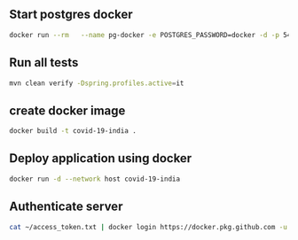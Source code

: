 ## Start postgres docker
```bash
docker run --rm   --name pg-docker -e POSTGRES_PASSWORD=docker -d -p 5432:5432 -v $HOME/docker/volumes/postgres:/var/lib/postgresql/data  postgres:11.8
```

## Run all tests
```bash
mvn clean verify -Dspring.profiles.active=it  
```

## create docker image 
```bash
docker build -t covid-19-india .
```

## Deploy application using docker
```bash
docker run -d --network host covid-19-india 
```

## Authenticate server
```bash
cat ~/access_token.txt | docker login https://docker.pkg.github.com -u USERNAME --password-stdin # To access private github registry
```